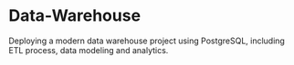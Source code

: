 # Data-Warehouse
Deploying a modern data warehouse project using PostgreSQL, including ETL process, data modeling and analytics.
